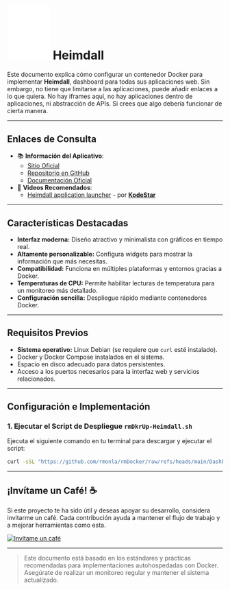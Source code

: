 <!--  
# Ricardo MONLA (https://github.com/rmonla)
# Heimdall - v250113-0057
-->
# <img src="./logo-Heimdall.svg" alt="Heimdall Logo" width="100"/> Heimdall

Este documento explica cómo configurar un contenedor Docker para implementar **Heimdall**, dashboard para todas sus aplicaciones web. Sin embargo, no tiene que limitarse a las aplicaciones, puede añadir enlaces a lo que quiera. No hay iframes aquí, no hay aplicaciones dentro de aplicaciones, ni abstracción de APIs. Si crees que algo debería funcionar de cierta manera.

---

## Enlaces de Consulta

- 📚 **Información del Aplicativo**:
  - [Sitio Oficial](https://heimdall.site)
  - [Repositorio en GitHub](https://github.com/linuxserver/Heimdall)
  - [Documentación Oficial](https://heimdall.site)
- 🎥 **Videos Recomendados**:
  - [Heimdall application launcher](https://youtu.be/GXnnMAxPzMc) - por [**KodeStar**](https://www.youtube.com/@KodeStar)

---

## Características Destacadas

- **Interfaz moderna:** Diseño atractivo y minimalista con gráficos en tiempo real.
- **Altamente personalizable:** Configura widgets para mostrar la información que más necesitas.
- **Compatibilidad:** Funciona en múltiples plataformas y entornos gracias a Docker.
- **Temperaturas de CPU:** Permite habilitar lecturas de temperatura para un monitoreo más detallado.
- **Configuración sencilla:** Despliegue rápido mediante contenedores Docker.

---

## Requisitos Previos

- **Sistema operativo:** Linux Debian (se requiere que `curl` esté instalado).
- Docker y Docker Compose instalados en el sistema.
- Espacio en disco adecuado para datos persistentes.
- Acceso a los puertos necesarios para la interfaz web y servicios relacionados.

---

## Configuración e Implementación

### 1. Ejecutar el Script de Despliegue `rmDkrUp-Heimdall.sh`

Ejecuta el siguiente comando en tu terminal para descargar y ejecutar el script:

```bash
curl -sSL "https://github.com/rmonla/rmDocker/raw/refs/heads/main/Dashboards/Heimdall/rmDkrUp-Heimdall.sh" | bash
```

---



## ¡Invítame un Café! ☕

Si este proyecto te ha sido útil y deseas apoyar su desarrollo, considera invitarme un café. Cada contribución ayuda a mantener el flujo de trabajo y a mejorar herramientas como esta.  

[![Invítame un café](https://img.shields.io/badge/Invítame%20un%20café-%23FFDD00?style=for-the-badge&logo=buymeacoffee&logoColor=white)](https://bit.ly/4hcukTf)

---

> Este documento está basado en los estándares y prácticas recomendadas para implementaciones autohospedadas con Docker. Asegúrate de realizar un monitoreo regular y mantener el sistema actualizado.
